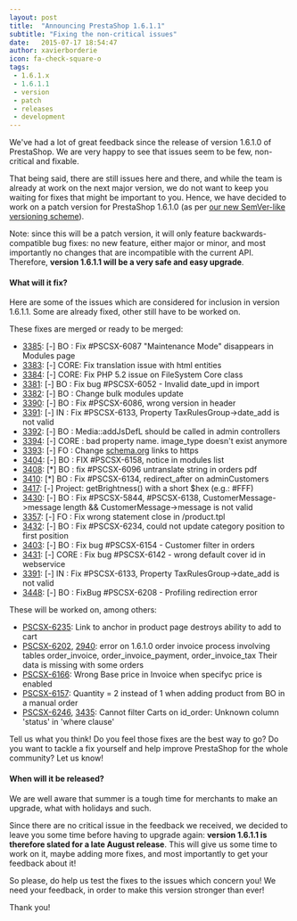 ```yaml
---
layout: post
title:  "Announcing PrestaShop 1.6.1.1"
subtitle: "Fixing the non-critical issues"
date:   2015-07-17 18:54:47
author: xavierborderie
icon: fa-check-square-o
tags:
 - 1.6.1.x
 - 1.6.1.1
 - version
 - patch
 - releases
 - development
---
```


We've had a lot of great feedback since the release of version 1.6.1.0 of PrestaShop. We are very happy to see that issues seem to be few, non-critical and fixable.

That being said, there are still issues here and there, and while the team is already at work on the next major version, we do not want to keep you waiting for fixes that might be important to you. Hence, we have decided to work on a patch version for PrestaShop 1.6.1.0 (as per [our new SemVer-like versioning scheme](http://build.prestashop.com/news/a-more-semantic-versioning-scheme/)).

Note: since this will be a patch version, it will only feature backwards-compatible bug fixes: no new feature, either major or minor, and most importantly no changes that are incompatible with the current API. Therefore, **version 1.6.1.1 will be a very safe and easy upgrade**.

#### What will it fix?

Here are some of the issues which are considered for inclusion in version 1.6.1.1. Some are already fixed, other still have to be worked on.

These fixes are merged or ready to be merged:

* [3385](https://github.com/PrestaShop/PrestaShop/pull/3385): [-] BO : Fix #PSCSX-6087 "Maintenance Mode" disappears in Modules page
* [3383](https://github.com/PrestaShop/PrestaShop/pull/3383): [-] CORE: Fix translation issue with html entities
* [3384](https://github.com/PrestaShop/PrestaShop/pull/3384): [-] CORE: Fix PHP 5.2 issue on FileSystem Core class
* [3381](https://github.com/PrestaShop/PrestaShop/pull/3381): [-] BO : Fix bug #PSCSX-6052 - Invalid date_upd in import
* [3382](https://github.com/PrestaShop/PrestaShop/pull/3382): [-] BO : Change bulk modules update
* [3390](https://github.com/PrestaShop/PrestaShop/pull/3390): [-] BO : Fix #PSCSX-6086, wrong version in header
* [3391](https://github.com/PrestaShop/PrestaShop/pull/3391): [-] IN : Fix #PSCSX-6133, Property TaxRulesGroup->date_add is not valid
* [3392](https://github.com/PrestaShop/PrestaShop/pull/3392): [-] BO : Media::addJsDefL should be called in admin controllers
* [3394](https://github.com/PrestaShop/PrestaShop/pull/3394): [-] CORE : bad property name. image_type doesn't exist anymore
* [3393](https://github.com/PrestaShop/PrestaShop/pull/3393): [-] FO : Change [schema.org](http://schema.org) links to https
* [3404](https://github.com/PrestaShop/PrestaShop/pull/3404): [-] BO : FIX #PSCSX-6158, notice in modules list
* [3408](https://github.com/PrestaShop/PrestaShop/pull/3408): [*] BO : fix #PSCSX-6096 untranslate string in orders pdf
* [3410](https://github.com/PrestaShop/PrestaShop/pull/3410): [*] BO : Fix #PSCSX-6134, redirect_after on adminCustomers
* [3417](https://github.com/PrestaShop/PrestaShop/pull/3417): [-] Project: getBrightness() with a short $hex (e.g.: #FFF)
* [3430](https://github.com/PrestaShop/PrestaShop/pull/3430): [-] BO : Fix #PSCSX-5844, #PSCSX-6138, CustomerMessage->message length && CustomerMessage->message is not valid
* [3357](https://github.com/PrestaShop/PrestaShop/pull/3357): [-] FO : Fix wrong statement close in /product.tpl
* [3432](https://github.com/PrestaShop/PrestaShop/pull/3432): [-] BO : Fix #PSCSX-6234, could not update category position to first position
* [3403](https://github.com/PrestaShop/PrestaShop/pull/3403): [-] BO : Fix bug #PSCSX-6154 - Customer filter in orders
* [3431](https://github.com/PrestaShop/PrestaShop/pull/3431): [-] CORE : Fix bug #PSCSX-6142 - wrong default cover id in webservice
* [3391](https://github.com/PrestaShop/PrestaShop/pull/3391): [-] IN : Fix #PSCSX-6133, Property TaxRulesGroup->date_add is not valid
* [3448](https://github.com/PrestaShop/PrestaShop/pull/3448): [-] BO : FixBug #PSCSX-6208 - Profiling redirection error

These will be worked on, among others:

* [PSCSX-6235](http://forge.prestashop.com/browse/PSCSX-6235): Link to anchor in product page destroys ability to add to cart
* [PSCSX-6202](http://forge.prestashop.com/browse/PSCSX-6202), [2940](https://github.com/PrestaShop/PrestaShop/pull/2940): error on 1.6.1.0 order invoice process involving tables order_invoice, order_invoice_payment, order_invoice_tax Their data is missing with some orders
* [PSCSX-6166](http://forge.prestashop.com/browse/PSCSX-6166): Wrong Base price in Invoice when specifyc price is enabled
* [PSCSX-6157](http://forge.prestashop.com/browse/PSCSX-6157): Quantity = 2 instead of 1 when adding product from BO in a manual order
* [PSCSX-6246](http://forge.prestashop.com/browse/PSCSX-6246), [3435](https://github.com/PrestaShop/PrestaShop/pull/3435): Cannot filter Carts on id_order: Unknown column 'status' in 'where clause'

Tell us what you think! Do you feel those fixes are the best way to go? Do you want to tackle a fix yourself and help improve PrestaShop for the whole community? Let us know!

#### When will it be released?

We are well aware that summer is a tough time for merchants to make an upgrade, what with holidays and such.

Since there are no critical issue in the feedback we received, we decided to leave you some time before having to upgrade again: **version 1.6.1.1 is therefore slated for a late August release**. This will give us some time to work on it, maybe adding more fixes, and most importantly to get your feedback about it!

So please, do help us test the fixes to the issues which concern you! We need your feedback, in order to make this version stronger than ever!

Thank you!
